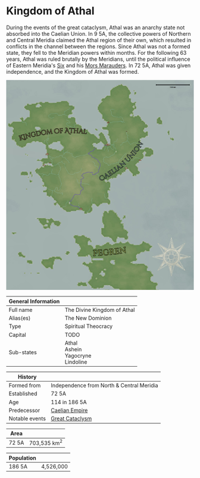 # Kingdom of Athal

During the events of the great cataclysm, Athal was an anarchy state not absorbed into the Caelian Union. In 9 5A, the collective powers of Northern and Central Meridia claimed the Athal region of their own, which resulted in conflicts in the channel between the regions. Since Athal was not a formed state, they fell to the Meridian powers within months. For the following 63 years, Athal was ruled brutally by the Meridians, until the political influence of Eastern Meridia's [Six](../../Characters/13/six.md) and his [Mors Marauders](../../Factions/Organizations/mors_marauders.md). In 72 5A, Athal was given independence, and the Kingdom of Athal was formed.

![Caelus 5th Age](../../Media/caelus_5th_age.png)

| General Information | |
| - | - |
| Full name | The Divine Kingdom of Athal |
| Alias(es) | The New Dominion |
| Type | Spiritual Theocracy |
| Capital | TODO |
| Sub-states | Athal<br>Ashein<br>Yagocryne<br>Lindoline |

| History | |
| - | - |
| Formed from | Independence from North & Central Meridia |
| Established | 72 5A |
| Age | 114 in 186 5A |
| Predecessor | [Caelian Empire](caelian_empire.md) |
| Notable events | [Great Cataclysm](../../Events/great_cataclysm.md) |

| Area | |
| - | - |
| 72 5A | 703,535 km<sup>2</sup> |

| Population | |
| - | - |
| 186 5A | 4,526,000 |
